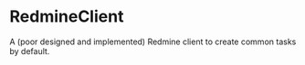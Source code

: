 # RedmineClient
A (poor designed and implemented) Redmine client to create common tasks by default.
